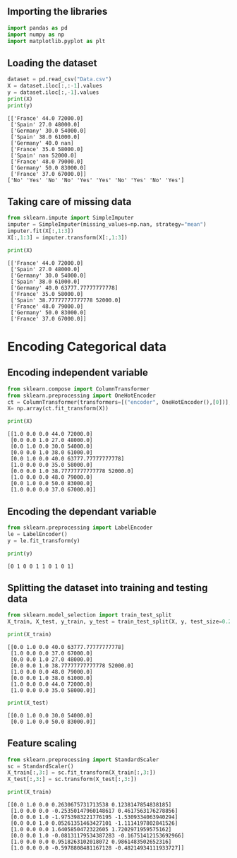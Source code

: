 ## Importing the libraries


```python
import pandas as pd
import numpy as np
import matplotlib.pyplot as plt
```

## Loading the dataset


```python
dataset = pd.read_csv("Data.csv")
X = dataset.iloc[:,:-1].values
y = dataset.iloc[:,-1].values
print(X)
print(y)
```

    [['France' 44.0 72000.0]
     ['Spain' 27.0 48000.0]
     ['Germany' 30.0 54000.0]
     ['Spain' 38.0 61000.0]
     ['Germany' 40.0 nan]
     ['France' 35.0 58000.0]
     ['Spain' nan 52000.0]
     ['France' 48.0 79000.0]
     ['Germany' 50.0 83000.0]
     ['France' 37.0 67000.0]]
    ['No' 'Yes' 'No' 'No' 'Yes' 'Yes' 'No' 'Yes' 'No' 'Yes']
    

## Taking care of missing data


```python
from sklearn.impute import SimpleImputer
imputer = SimpleImputer(missing_values=np.nan, strategy="mean")
imputer.fit(X[:,1:3])
X[:,1:3] = imputer.transform(X[:,1:3])
```


```python
print(X)
```

    [['France' 44.0 72000.0]
     ['Spain' 27.0 48000.0]
     ['Germany' 30.0 54000.0]
     ['Spain' 38.0 61000.0]
     ['Germany' 40.0 63777.77777777778]
     ['France' 35.0 58000.0]
     ['Spain' 38.77777777777778 52000.0]
     ['France' 48.0 79000.0]
     ['Germany' 50.0 83000.0]
     ['France' 37.0 67000.0]]
    

# Encoding Categorical data


## Encoding independent variable


```python
from sklearn.compose import ColumnTransformer
from sklearn.preprocessing import OneHotEncoder
ct = ColumnTransformer(transformers=[("encoder", OneHotEncoder(),[0])], remainder = "passthrough")
X= np.array(ct.fit_transform(X))
```


```python
print(X)
```

    [[1.0 0.0 0.0 44.0 72000.0]
     [0.0 0.0 1.0 27.0 48000.0]
     [0.0 1.0 0.0 30.0 54000.0]
     [0.0 0.0 1.0 38.0 61000.0]
     [0.0 1.0 0.0 40.0 63777.77777777778]
     [1.0 0.0 0.0 35.0 58000.0]
     [0.0 0.0 1.0 38.77777777777778 52000.0]
     [1.0 0.0 0.0 48.0 79000.0]
     [0.0 1.0 0.0 50.0 83000.0]
     [1.0 0.0 0.0 37.0 67000.0]]
    

## Encoding the dependant variable


```python
from sklearn.preprocessing import LabelEncoder
le = LabelEncoder()
y = le.fit_transform(y)
```


```python
print(y)
```

    [0 1 0 0 1 1 0 1 0 1]
    

## Splitting the dataset into training and testing data


```python
from sklearn.model_selection import train_test_split
X_train, X_test, y_train, y_test = train_test_split(X, y, test_size=0.2, random_state=0)
```


```python
print(X_train)
```

    [[0.0 1.0 0.0 40.0 63777.77777777778]
     [1.0 0.0 0.0 37.0 67000.0]
     [0.0 0.0 1.0 27.0 48000.0]
     [0.0 0.0 1.0 38.77777777777778 52000.0]
     [1.0 0.0 0.0 48.0 79000.0]
     [0.0 0.0 1.0 38.0 61000.0]
     [1.0 0.0 0.0 44.0 72000.0]
     [1.0 0.0 0.0 35.0 58000.0]]
    


```python
print(X_test)
```

    [[0.0 1.0 0.0 30.0 54000.0]
     [0.0 1.0 0.0 50.0 83000.0]]
    

## Feature scaling


```python
from sklearn.preprocessing import StandardScaler
sc = StandardScaler()
X_train[:,3:] = sc.fit_transform(X_train[:,3:])
X_test[:,3:] = sc.transform(X_test[:,3:])
```


```python
print(X_train)
```

    [[0.0 1.0 0.0 0.2630675731713538 0.1238147854838185]
     [1.0 0.0 0.0 -0.25350147960148617 0.4617563176278856]
     [0.0 0.0 1.0 -1.9753983221776195 -1.5309334063940294]
     [0.0 0.0 1.0 0.05261351463427101 -1.1114197802841526]
     [1.0 0.0 0.0 1.6405850472322605 1.7202971959575162]
     [0.0 0.0 1.0 -0.08131179534387283 -0.16751412153692966]
     [1.0 0.0 0.0 0.9518263102018072 0.9861483502652316]
     [1.0 0.0 0.0 -0.5978808481167128 -0.48214934111933727]]
    


```python

```
